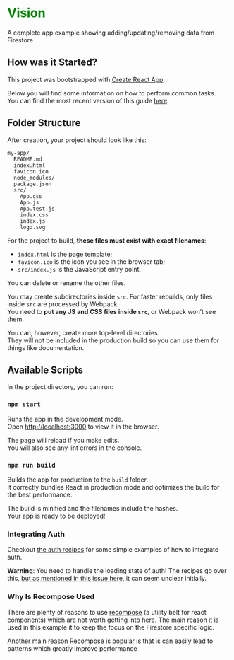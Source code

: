 <style>
  h1 {
    color: green;
  }
</style>
# Vision

A complete app example showing adding/updating/removing data from Firestore

## How was it Started?

This project was bootstrapped with [Create React App](https://github.com/facebookincubator/create-react-app).

Below you will find some information on how to perform common tasks.  
You can find the most recent version of this guide [here](https://github.com/facebook/create-react-app/blob/master/packages/react-scripts/template/README.md).

## Folder Structure

After creation, your project should look like this:

```
my-app/
  README.md
  index.html
  favicon.ico
  node_modules/
  package.json
  src/
    App.css
    App.js
    App.test.js
    index.css
    index.js
    logo.svg
```

For the project to build, **these files must exist with exact filenames**:

* `index.html` is the page template;
* `favicon.ico` is the icon you see in the browser tab;
* `src/index.js` is the JavaScript entry point.

You can delete or rename the other files.

You may create subdirectories inside `src`. For faster rebuilds, only files inside `src` are processed by Webpack.  
You need to **put any JS and CSS files inside `src`**, or Webpack won’t see them.

You can, however, create more top-level directories.  
They will not be included in the production build so you can use them for things like documentation.

## Available Scripts

In the project directory, you can run:

### `npm start`

Runs the app in the development mode.<br>
Open [http://localhost:3000](http://localhost:3000) to view it in the browser.

The page will reload if you make edits.<br>
You will also see any lint errors in the console.

### `npm run build`

Builds the app for production to the `build` folder.<br>
It correctly bundles React in production mode and optimizes the build for the best performance.

The build is minified and the filenames include the hashes.<br>
Your app is ready to be deployed!


### Integrating Auth

Checkout [the auth recipes](/docs/recipes/auth) for some simple examples of how to integrate auth.

**Warning**: You need to handle the loading state of auth! The recipes go over this, [but as mentioned in this issue here](https://github.com/prescottprue/react-redux-firebase/issues/93), it can seem unclear initially.

### Why Is Recompose Used

There are plenty of reasons to use [recompose](https://github.com/acdlite/recompose) (a utility belt for react components) which are not worth getting into here. The main reason it is used in this example it to keep the focus on the Firestore specific logic.

Another main reason Recompose is popular is that is can easily lead to patterns which greatly improve performance

